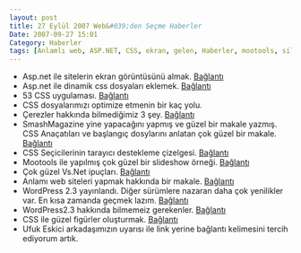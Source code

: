 ```yaml
---
layout: post
title: 27 Eylül 2007 Web&#039;den Seçme Haberler
Date: 2007-09-27 15:01
Category: Haberler
tags: [Anlamlı web, ASP.NET, CSS, ekran, gelen, Haberler, mootools, sildeshow]
---
```


-   Asp.net ile sitelerin ekran görüntüsünü almak. [Bağlantı][]
-   Asp.net ile dinamik css dosyaları eklemek. [Bağlantı][1]
-   53 CSS uygulaması. [Bağlantı][2]
-   CSS dosyalarımızı optimize etmenin bir kaç yolu. 
-   Çerezler hakkında bilmediğimiz 3 şey. [Bağlantı][4]
-   SmashMagazine yine yapacağını yapmış ve güzel bir makale yazmış. CSS
    Anaçatıları ve başlangıç dosylarını anlatan çok güzel bir makale.
    [Bağlantı][5]
-   CSS Seçicilerinin tarayıcı destekleme çizelgesi. [Bağlantı][6]
-   Mootools ile yapılmış çok güzel bir slideshow örneği. [Bağlantı][7]
-   Çok güzel Vs.Net ipuçları. [Bağlantı][8]
-   Anlamı web siteleri yapmak hakkında bir makale. [Bağlantı][9]
-   WordPress 2.3 yayınlandı. Diğer sürümlere nazaran daha çok
    yenilikler var. En kısa zamanda geçmek lazım. [Bağlantı][10]
-   WordPress2.3 hakkında bilmemeiz gerekenler. [Bağlantı][11]
-   CSS ile güzel figürler oluşturmak. [Bağlantı][12]
-   Ufuk Eskici arkadaşımızın uyarısı ile link yerine bağlantı
    kelimesini tercih ediyorum artık.


  [Bağlantı]: http://www.codegod.de/WebAppCodeGod/screenshot-of-webpage-with-aspnet-AID398.aspx
    "asp.net ile ekran görüntüsü almak"
  [1]: http://west-wind.com/weblog/posts/158367.aspx
    "asp.net ile dinamik css eklemek"
  [2]: http://www.smashingmagazine.com/2007/01/19/53-css-techniques-you-couldnt-live-without/
    "53 css uygulaması"
  [4]: http://www.sitepoint.com/blogs/2007/09/24/3-things-about-cookies-you-may-not-know/
    "çerezler"
  [5]: http://www.smashingmagazine.com/2007/09/21/css-frameworks-css-reset-design-from-scratch/
    "CSS anaçatıları ve başlangıç dosyaları"
  [6]: http://dev.l-c-n.com/CSS3-selectors/browser-support.php
    "css seçici çizelgesi"
  [7]: http://www.e2interactive.com/e2_photo_gallery/ "slideshow"
  [8]: http://www.chinhdo.com/chinh/blog/20070920/top-11-visual-studio-2005-ide-tips-and-tricks-to-make-you-a-more-productive-developer/
    "Vs.net ipuçları"
  [9]: http://www.readwriteweb.com/archives/the_top-down_semantic_web.php
    "Anlamlı web"
  [10]: http://wordpress.org/development/2007/09/wordpress-23/
    "wordPress 2.3"
  [11]: http://technosailor.com/10-things-you-need-to-know-about-wordpress-23/
    "WordPress 2.3 hakkında bilmemeiz gereknler"
  [12]: http://www.alistapart.com/articles/figurehandler
    "güzel figürler oluşturmak"
